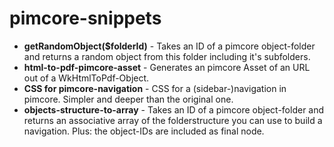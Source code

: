 pimcore-snippets
================
- **getRandomObject($folderId)** - Takes an ID of a pimcore object-folder and returns a random object from this folder including it's subfolders.
- **html-to-pdf-pimcore-asset** - Generates an pimcore Asset of an URL out of a WkHtmlToPdf-Object.
- **CSS for pimcore-navigation** - CSS for a (sidebar-)navigation in pimcore. Simpler and deeper than the original one.
- **objects-structure-to-array** - Takes an ID of a pimcore object-folder and returns an associative array of the folderstructure you can use to build a navigation. Plus: the object-IDs are included as final node.
